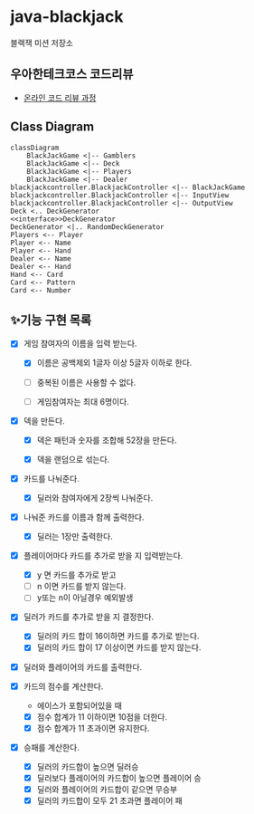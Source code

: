 # java-blackjack

블랙잭 미션 저장소

## 우아한테크코스 코드리뷰

- [온라인 코드 리뷰 과정](https://github.com/woowacourse/woowacourse-docs/blob/master/maincourse/README.md)

## Class Diagram

```mermaid
classDiagram
    BlackJackGame <|-- Gamblers
    BlackJackGame <|-- Deck
    BlackJackGame <|-- Players
    BlackJackGame <|-- Dealer
blackjackcontroller.BlackjackController <|-- BlackJackGame
blackjackcontroller.BlackjackController <|-- InputView
blackjackcontroller.BlackjackController <|-- OutputView
Deck <.. DeckGenerator
<<interface>>DeckGenerator
DeckGenerator <|.. RandomDeckGenerator
Players <-- Player
Player <-- Name
Player <-- Hand
Dealer <-- Name
Dealer <-- Hand
Hand <-- Card
Card <-- Pattern
Card <-- Number
```

## ✨기능 구현 목록

- [x] 게임 참여자의 이름을 입력 받는다.
    - [x] 이름은 공백제외 1글자 이상 5글자 이하로 한다.
    - [ ] 중복된 이름은 사용할 수 없다.
    - [ ] 게임참여자는 최대 6명이다.


- [x] 덱을 만든다.
    - [x] 덱은 패턴과 숫자를 조합해 52장을 만든다.
    - [x] 덱을 랜덤으로 섞는다.


- [x] 카드를 나눠준다.
    - [x] 딜러와 참여자에게 2장씩 나눠준다.


- [x] 나눠준 카드를 이름과 함께 출력한다.
    - [x] 딜러는 1장만 출력한다.


- [x] 플레이어마다 카드를 추가로 받을 지 입력받는다.
    - [x] y 면 카드를 추가로 받고
    - [ ] n 이면 카드를 받지 않는다.
    - [ ] y또는 n이 아닐경우 예외발생

- [x] 딜러가 카드를 추가로 받을 지 결정한다.
    - [x] 딜러의 카드 합이 16이하면 카드를 추가로 받는다.
    - [x] 딜러의 카드 합이 17 이상이면 카드를 받지 않는다.

- [x] 딜러와 플레이어의 카드를 출력한다.

- [x] 카드의 점수를 계산한다.
    - 에이스가 포함되어있을 때
    - [x] 점수 합계가 11 이하이면 10점을 더한다.
    - [x] 점수 합계가 11 초과이면 유지한다.

- [x] 승패를 계산한다.
    - [x] 딜러의 카드합이 높으면 딜러승
    - [x] 딜러보다 플레이어의 카드합이 높으면 플레이어 승
    - [x] 딜러와 플레이어의 카드합이 같으면 무승부
    - [x] 딜러의 카드합이 모두 21 초과면 플레이어 패
